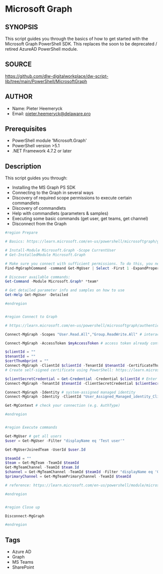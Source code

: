 # Microsoft Graph

## SYNOPSIS
This script guides you through the basics of how to get started with the Microsoft Graph PowerShell SDK. This replaces the soon to be deprecated / retired AzureAD PowerShell module.

## SOURCE
https://github.com/dlw-digitalworkplace/dw-script-lib/tree/main/PowerShell/MicrosoftGraph

## AUTHOR
 - Name: Pieter Heemeryck
 - Email: pieter.heemeryck@delaware.pro

## Prerequisites
 - PowerShell module 'Microsoft.Graph'
 - PowerShell version >5.1
 - .NET Framework 4.7.2 or later

## Description
This script guides you through:
- Installing the MS Graph PS SDK
- Connecting to the Graph in several ways
- Discovery of required scope permissions to execute certain commandlets
- Discovery of commandlets
- Help with commandlets (parameters & samples)
- Executing some basic commands (get user, get teams, get channel)
- Disconnect from the Graph

```PowerShell
#region Prepare

# Basics: https://learn.microsoft.com/en-us/powershell/microsoftgraph/get-started?view=graph-powershell-1.0

# Install-Module Microsoft.Graph -Scope CurrentUser
# Get-InstalledModule Microsoft.Graph

# Make sure you connect with sufficient permissions. To do this, you need to know what commandlets require which permissions
Find-MgGraphCommand -command Get-MgUser | Select -First 1 -ExpandProperty Permissions

# Discover available commands:
Get-Command -Module Microsoft.Graph* *team*

# Get detailed parameter info and samples on how to use
Get-Help Get-MgUser -Detailed

#endregion


#region Connect to Graph

# https://learn.microsoft.com/en-us/powershell/microsoftgraph/authentication-commands?view=graph-powershell-1.0

Connect-MgGraph -Scopes "User.Read.All","Group.ReadWrite.All" # interactive & delegated

Connect-MgGraph -AccessToken $myAccessToken # access token already contains scope

$clientId = ""
$tenantId = ""
$certThumbprint = ""
Connect-MgGraph -ClientId $clientId -TenantId $tenantId -CertificateThumbprint $certThumbprint # have the certificate installed correctly on local machine + uploaded to AAD app
# Create self-signed certificate using PowerShell: https://learn.microsoft.com/en-us/entra/identity-platform/howto-create-self-signed-certificate

$clientSecretCredential = Get-Credential -Credential $clientId # Enter client_secret in the password prompt.
Connect-MgGraph -TenantId $tenantId -ClientSecretCredential $clientSecretCredential

Connect-MgGraph -Identity # system-assigned managed identity
Connect-MgGraph -Identity -ClientId "User_Assigned_Managed_identity_Client_Id" # user-assigned managed identity

Get-MgContext # check your connection (e.g. AuthType)

#endregion


#region Execute commands

Get-MgUser # get all users
$user = Get-MgUser -Filter "displayName eq 'Test user'"

Get-MgUserJoinedTeam -UserId $user.Id

$teamId = ""
$team = Get-MgTeam -TeamId $teamId
Get-MgTeamChannel -TeamId $team.Id
$channel = Get-MgTeamChannel -TeamId $teamId -Filter "displayName eq 'General'"
$primaryChannel = Get-MgTeamPrimaryChannel -TeamId $teamId

# reference: https://learn.microsoft.com/en-us/powershell/module/microsoft.graph.teams/?view=graph-powershell-1.0

#endregion


#region Close up

Disconnect-MgGraph

#endregion
```

## Tags
 * Azure AD
 * Graph
 * MS Teams
 * SharePoint
